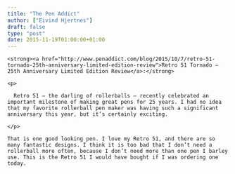 ```yaml
---
title: "The Pen Addict"
author: ["Eivind Hjertnes"]
draft: false
type: "post"
date: 2015-11-19T01:00:00+01:00
---
```


<div class="HTML">
  <div></div>

<p>

</div>

```text
<strong><a href="http://www.penaddict.com/blog/2015/10/7/retro-51-tornado-25th-anniversary-limited-edition-review">Retro 51 Tornado – 25th Anniversary Limited Edition Review</a>:</strong>
```

<div class="HTML">
  <div></div>

</p>

</div>

<div class="HTML">
  <div></div>

<blockquote>

</div>

```text
<p>

  Retro 51 — the darling of rollerballs — recently celebrated an important milestone of making great pens for 25 years. I had no idea that my favorite rollerball pen maker was having such a significant anniversary this year, but it’s certainly exciting.

</p>
```

<div class="HTML">
  <div></div>

</blockquote>

</div>

<div class="HTML">
  <div></div>

<p>

</div>

```text
That is one good looking pen. I love my Retro 51, and there are so many fantastic designs. I think it is too bad that I don’t need a rollerball more often, because I don’t need more than one pen I barley use. This is the Retro 51 I would have bought if I was ordering one today.
```

<div class="HTML">
  <div></div>

</p>

</div>
